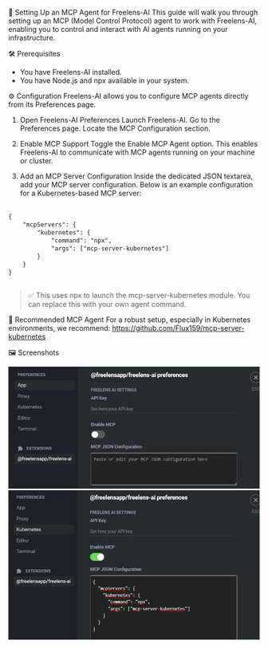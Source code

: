📡 Setting Up an MCP Agent for Freelens-AI
This guide will walk you through setting up an MCP (Model Control Protocol) agent to work with Freelens-AI, enabling you to control and interact with AI agents running on your infrastructure.

🛠️ Prerequisites
- You have Freelens-AI installed.
- You have Node.js and npx available in your system.

⚙️ Configuration
Freelens-AI allows you to configure MCP agents directly from its Preferences page.

1. Open Freelens-AI Preferences
Launch Freelens-AI.
Go to the Preferences page.
Locate the MCP Configuration section.

2. Enable MCP Support
Toggle the Enable MCP Agent option. This enables Freelens-AI to communicate with MCP agents running on your machine or cluster.

3. Add an MCP Server Configuration
Inside the dedicated JSON textarea, add your MCP server configuration. Below is an example configuration for a Kubernetes-based MCP server:

<pre lang="markdown"> <code>
{ 
    "mcpServers": { 
        "kubernetes": { 
            "command": "npx", 
            "args": ["mcp-server-kubernetes"] 
        } 
    } 
} 
</code> </pre>
> ✅ This uses npx to launch the mcp-server-kubernetes module. You can replace this with your own agent command.

🚀 Recommended MCP Agent
For a robust setup, especially in Kubernetes environments, we recommend:
https://github.com/Flux159/mcp-server-kubernetes

🖼️ Screenshots

![alt text](images/mcpsettings.png)
![alt text](images/mcpset.png)

